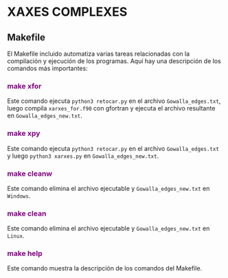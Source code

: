 # XAXES COMPLEXES

## Makefile

El Makefile incluido automatiza varias tareas relacionadas con la compilación y ejecución de los programas. Aquí hay una descripción de los comandos más importantes:



### <span style="color:purple;">make xfor</span>

Este comando ejecuta `python3 retocar.py` en el archivo `Gowalla_edges.txt`, luego compila `xarxes_for.f90` con gfortran y ejecuta el archivo resultante en `Gowalla_edges_new.txt`.



### <span style="color:purple;">make xpy</span>

Este comando ejecuta `python3 retocar.py` en el archivo `Gowalla_edges.txt` y luego `python3 xarxes.py` en `Gowalla_edges_new.txt`.



### <span style="color:purple;">make cleanw</span>

Este comando elimina el archivo ejecutable y `Gowalla_edges_new.txt` en `Windows`.



### <span style="color:purple;">make clean</span>

Este comando elimina el archivo ejecutable y `Gowalla_edges_new.txt` en `Linux`.



### <span style="color:purple;">make help</span>

Este comando muestra la descripción de los comandos del Makefile.

